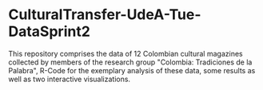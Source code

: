 # CulturalTransfer-UdeA-Tue-DataSprint2

This repository comprises the data of 12 Colombian cultural magazines collected by members of the research group "Colombia: Tradiciones de la Palabra", R-Code for the exemplary analysis of these data, some results as well as two interactive visualizations.

